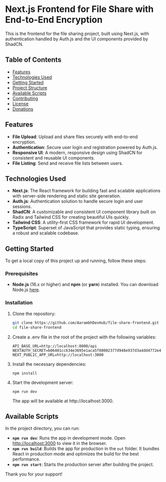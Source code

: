 # Next.js Frontend for File Share with End-to-End Encryption

This is the frontend for the file sharing project, built using Next.js, with authentication handled by Auth.js and the UI components provided by ShadCN.

## Table of Contents

- [Features](#features)
- [Technologies Used](#technologies-used)
- [Getting Started](#getting-started)
- [Project Structure](#project-structure)
- [Available Scripts](#available-scripts)
- [Contributing](#contributing)
- [License](#license)
- [Donations](#donations)

## Features

- **File Upload**: Upload and share files securely with end-to-end encryption.
- **Authentication**: Secure user login and registration powered by Auth.js.
- **Responsive UI**: A modern, responsive design using ShadCN for consistent and reusable UI components.
- **File Listing**: Send and receive file lists between users.

## Technologies Used

- **Next.js**: The React framework for building fast and scalable applications with server-side rendering and static site generation.
- **Auth.js**: Authentication solution to handle secure login and user sessions.
- **ShadCN**: A customizable and consistent UI component library built on Radix and Tailwind CSS for creating beautiful UIs quickly.
- **Tailwind CSS**: A utility-first CSS framework for rapid UI development.
- **TypeScript**: Superset of JavaScript that provides static typing, ensuring a robust and scalable codebase.

## Getting Started

To get a local copy of this project up and running, follow these steps:

### Prerequisites

- **Node.js** (16.x or higher) and **npm** (or **yarn**) installed. You can download Node.js [here](https://nodejs.org/).

### Installation

1. Clone the repository:

   ```bash
   git clone https://github.com/AarambhDevHub/file-share-frontend.git
   cd file-share-frontend
   ```

2. Create a .env file in the root of the project with the following variables:

    ```
    API_BASE_URL=http://localhost:8000/api
    NEXTAUTH_SECRET=b06401cc634e3695e1aca5f08002377d948e937d3a4dd4772e4e8c5d5f58b8a2
    NEXT_PUBLIC_APP_URL=http://localhost:3000
    ```
3. Install the necessary dependencies:

    ```
    npm install
    ```

4. Start the development server:

    ```
    npm run dev
    ```
    The app will be available at http://localhost:3000.

## Available Scripts

In the project directory, you can run:

- **`npm run dev`**: Runs the app in development mode. Open [http://localhost:3000](http://localhost:3000) to view it in the browser.
- **`npm run build`**: Builds the app for production in the `out` folder. It bundles React in production mode and optimizes the build for the best performance.
- **`npm run start`**: Starts the production server after building the project.

Thank you for your support!
